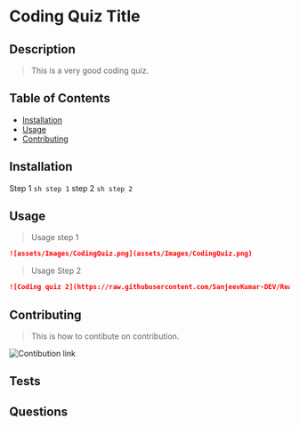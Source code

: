 # Coding Quiz Title

## Description

> This is a very good coding quiz. 

## Table of Contents

- [Installation](#Installation)
- [Usage](#Usage)
- [Contributing](#Contributing)

## Installation

Step 1
```sh step 1```
step 2
```sh step 2```

## Usage

> Usage step 1 
```md
![assets/Images/CodingQuiz.png](assets/Images/CodingQuiz.png) 
``` 
> Usage Step 2 
```md
![Coding quiz 2](https://raw.githubusercontent.com/SanjeevKumar-DEV/Readme-Generator/main/assets/Images/CodingQuiz.png) 
``` 

## Contributing

> This is how to contibute on contribution. 

![Contibution link](https://www.contributor-covenant.org/) 


## Tests

## Questions

